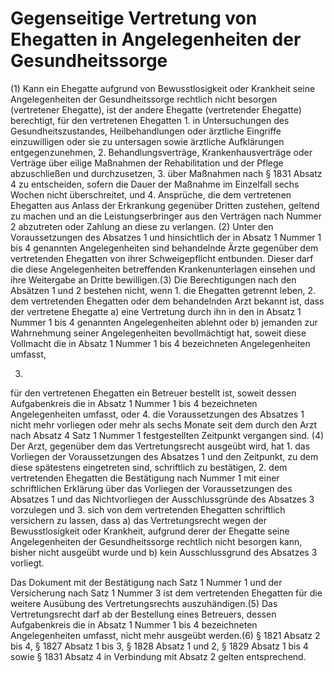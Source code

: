 # Gegenseitige Vertretung von Ehegatten in Angelegenheiten der Gesundheitssorge

(1) Kann ein Ehegatte aufgrund von Bewusstlosigkeit oder Krankheit seine Angelegenheiten der Gesundheitssorge rechtlich nicht besorgen (vertretener Ehegatte), ist der andere Ehegatte (vertretender Ehegatte) berechtigt, für den vertretenen Ehegatten  1.
 in Untersuchungen des Gesundheitszustandes, Heilbehandlungen oder ärztliche Eingriffe einzuwilligen oder sie zu untersagen sowie ärztliche Aufklärungen entgegenzunehmen,
 2.
 Behandlungsverträge, Krankenhausverträge oder Verträge über eilige Maßnahmen der Rehabilitation und der Pflege abzuschließen und durchzusetzen,
 3.
 über Maßnahmen nach § 1831 Absatz 4 zu entscheiden, sofern die Dauer der Maßnahme im Einzelfall sechs Wochen nicht überschreitet, und
 4.
 Ansprüche, die dem vertretenen Ehegatten aus Anlass der Erkrankung gegenüber Dritten zustehen, geltend zu machen und an die Leistungserbringer aus den Verträgen nach Nummer 2 abzutreten oder Zahlung an diese zu verlangen.
(2) Unter den Voraussetzungen des Absatzes 1 und hinsichtlich der in Absatz 1 Nummer 1 bis 4 genannten Angelegenheiten sind behandelnde Ärzte gegenüber dem vertretenden Ehegatten von ihrer Schweigepflicht entbunden. Dieser darf die diese Angelegenheiten betreffenden Krankenunterlagen einsehen und ihre Weitergabe an Dritte bewilligen.(3) Die Berechtigungen nach den Absätzen 1 und 2 bestehen nicht, wenn  1.
 die Ehegatten getrennt leben,
 2.
 dem vertretenden Ehegatten oder dem behandelnden Arzt bekannt ist, dass der vertretene Ehegatte  a)
 eine Vertretung durch ihn in den in Absatz 1 Nummer 1 bis 4 genannten Angelegenheiten ablehnt oder
 b)
 jemanden zur Wahrnehmung seiner Angelegenheiten bevollmächtigt hat, soweit diese Vollmacht die in Absatz 1 Nummer 1 bis 4 bezeichneten Angelegenheiten umfasst,

 3.
 für den vertretenen Ehegatten ein Betreuer bestellt ist, soweit dessen Aufgabenkreis die in Absatz 1 Nummer 1 bis 4 bezeichneten Angelegenheiten umfasst, oder
 4.
 die Voraussetzungen des Absatzes 1 nicht mehr vorliegen oder mehr als sechs Monate seit dem durch den Arzt nach Absatz 4 Satz 1 Nummer 1 festgestellten Zeitpunkt vergangen sind.
(4) Der Arzt, gegenüber dem das Vertretungsrecht ausgeübt wird, hat  1.
 das Vorliegen der Voraussetzungen des Absatzes 1 und den Zeitpunkt, zu dem diese spätestens eingetreten sind, schriftlich zu bestätigen,
 2.
 dem vertretenden Ehegatten die Bestätigung nach Nummer 1 mit einer schriftlichen Erklärung über das Vorliegen der Voraussetzungen des Absatzes 1 und das Nichtvorliegen der Ausschlussgründe des Absatzes 3 vorzulegen und
 3.
 sich von dem vertretenden Ehegatten schriftlich versichern zu lassen, dass  a)
 das Vertretungsrecht wegen der Bewusstlosigkeit oder Krankheit, aufgrund derer der Ehegatte seine Angelegenheiten der Gesundheitssorge rechtlich nicht besorgen kann, bisher nicht ausgeübt wurde und
 b)
 kein Ausschlussgrund des Absatzes 3 vorliegt.

Das Dokument mit der Bestätigung nach Satz 1 Nummer 1 und der Versicherung nach Satz 1 Nummer 3 ist dem vertretenden Ehegatten für die weitere Ausübung des Vertretungsrechts auszuhändigen.(5) Das Vertretungsrecht darf ab der Bestellung eines Betreuers, dessen Aufgabenkreis die in Absatz 1 Nummer 1 bis 4 bezeichneten Angelegenheiten umfasst, nicht mehr ausgeübt werden.(6) § 1821 Absatz 2 bis 4, § 1827 Absatz 1 bis 3, § 1828 Absatz 1 und 2, § 1829 Absatz 1 bis 4 sowie § 1831 Absatz 4 in Verbindung mit Absatz 2 gelten entsprechend. 

